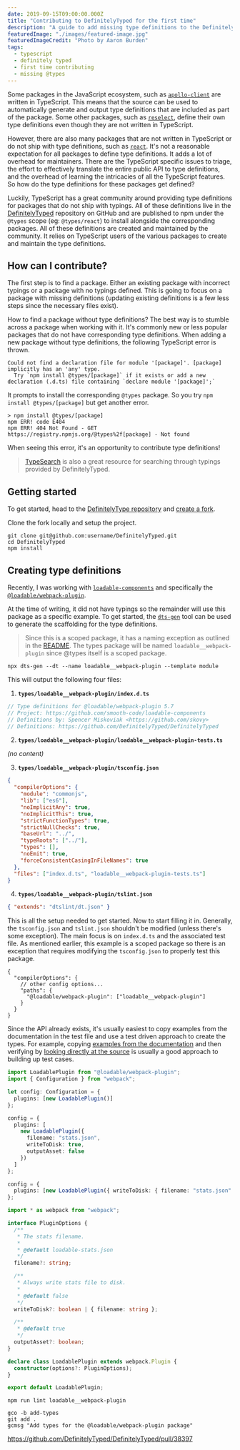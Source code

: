 ```yaml
---
date: 2019-09-15T09:00:00.000Z
title: "Contributing to DefinitelyTyped for the first time"
description: "A guide to add missing type definitions to the DefinitelyTyped repository"
featuredImage: "./images/featured-image.jpg"
featuredImageCredit: "Photo by Aaron Burden"
tags:
  - typescript
  - definitely typed
  - first time contributing
  - missing @types
---
```


Some packages in the JavaScript ecosystem, such as
[`apollo-client`](https://www.npmjs.com/package/apollo-client) are written in
TypeScript. This means that the source can be used to automatically generate and
output type definitions that are included as part of the package. Some other 
packages, such as [`reselect`](https://www.npmjs.com/package/reselect), define 
their own type definitions even though they are not written in TypeScript.

However, there are also many packages that are not written in TypeScript or do 
not ship with type definitions, such as [`react`](https://www.npmjs.com/package/react). 
It's not a reasonable expectation for all packages to define type definitions.
It adds a lot of overhead for maintainers. There are the TypeScript specific issues to triage,
the effort to effectively translate the entire public API to type definitions, 
and the overhead of learning the intricacies of all the TypeScript features. 
So how do the type definitions for these packages get defined?

Luckily, TypeScript has a great community around providing type definitions for packages
that do not ship with typings. All of these definitions live in the
[DefinitelyTyped](https://github.com/DefinitelyTyped/DefinitelyTyped)
repository on GitHub and are published to npm under the `@types` scope
(eg: `@types/react`) to install alongside the corresponding packages. All of
these definitions are created and maintained by the community. It relies on
TypeScript users of the various packages to create and maintain the type
definitions.

## How can I contribute?

The first step is to find a package. Either an existing package with incorrect
typings or a package with no typings defined. This is going to focus on a
package with missing definitions (updating existing definitions is a few less
steps since the necessary files exist).

How to find a package without type definitions? The best way is to stumble across
a package when working with it. It's commonly new or less popular packages that 
do not have corresponding type definitions. When adding a new package without 
type definitions, the following TypeScript error is thrown. 

```
Could not find a declaration file for module '[package]'. [package] implicitly has an 'any' type.
  Try `npm install @types/[package]` if it exists or add a new declaration (.d.ts) file containing `declare module '[package]';`
```

It prompts to install the corresponding `@types` package. So you try 
`npm install @types/[package]` but get another error.

```
> npm install @types/[package]
npm ERR! code E404
npm ERR! 404 Not Found - GET https://registry.npmjs.org/@types%2f[package] - Not found
```

When seeing this error, it's an opportunity to contribute type definitions!

> [TypeSearch](https://microsoft.github.io/TypeSearch/) is also a great
> resource for searching through typings provided by DefinitelyTyped.

## Getting started

To get started, head to the [DefinitelyType repository](https://github.com/DefinitelyTyped/DefinitelyTyped)
and [create a fork](https://help.github.com/en/articles/fork-a-repo).

Clone the fork locally and setup the project.

```
git clone git@github.com:username/DefinitelyTyped.git
cd DefinitelyTyped
npm install
```

## Creating type definitions

Recently, I was working with [`loadable-components`](https://github.com/smooth-code/loadable-components)
and specifically the [`@loadable/webpack-plugin`](https://www.npmjs.com/package/@loadable/webpack-plugin).

At the time of writing, it did not have typings so the remainder will use this
package as a specific example. To get started, the [`dts-gen`](https://github.com/microsoft/dts-gen)
tool can be used to generate the scaffolding for the type definitions.

> Since this is a scoped package, it has a naming exception as outlined in
> the [README](https://github.com/DefinitelyTyped/DefinitelyTyped#what-about-scoped-packages).
> The types package will be named `loadable__webpack-plugin` since @types itself
> is a scoped package.

```
npx dts-gen --dt --name loadable__webpack-plugin --template module
```

This will output the following four files:

1. **`types/loadable__webpack-plugin/index.d.ts`**

```typescript
// Type definitions for @loadable/webpack-plugin 5.7
// Project: https://github.com/smooth-code/loadable-components
// Definitions by: Spencer Miskoviak <https://github.com/skovy>
// Definitions: https://github.com/DefinitelyTyped/DefinitelyTyped
```

2. **`types/loadable__webpack-plugin/loadable__webpack-plugin-tests.ts`**

_(no content)_

3. **`types/loadable__webpack-plugin/tsconfig.json`**

```json
{
  "compilerOptions": {
    "module": "commonjs",
    "lib": ["es6"],
    "noImplicitAny": true,
    "noImplicitThis": true,
    "strictFunctionTypes": true,
    "strictNullChecks": true,
    "baseUrl": "../",
    "typeRoots": ["../"],
    "types": [],
    "noEmit": true,
    "forceConsistentCasingInFileNames": true
  },
  "files": ["index.d.ts", "loadable__webpack-plugin-tests.ts"]
}
```

4. **`types/loadable__webpack-plugin/tslint.json`**

```json
{ "extends": "dtslint/dt.json" }
```

This is all the setup needed to get started. Now to start filling it in.
Generally, the `tsconfig.json` and `tslint.json` shouldn't be modified (unless
there's some exception). The main focus is on `index.d.ts` and the associated
test file. As mentioned earlier, this example is a scoped package so there is
an exception that requires modifying the `tsconfig.json` to properly test
this package.

```json{4-6}
{
  "compilerOptions": {
    // other config options...
    "paths": {
      "@loadable/webpack-plugin": ["loadable__webpack-plugin"]
    }
  }
}
```

Since the API already exists, it's usually easiest to copy examples from the
documentation in the test file and use a test driven approach to create the types.
For example, copying [examples from the documentation](https://www.smooth-code.com/open-source/loadable-components/docs/api-loadable-webpack-plugin/) and then verifying by 
[looking directly at the source](https://github.com/smooth-code/loadable-components/blob/master/packages/webpack-plugin/src/index.js)
is usually a good approach to building up test cases.

```typescript
import LoadablePlugin from "@loadable/webpack-plugin";
import { Configuration } from "webpack";

let config: Configuration = {
  plugins: [new LoadablePlugin()]
};

config = {
  plugins: [
    new LoadablePlugin({
      filename: "stats.json",
      writeToDisk: true,
      outputAsset: false
    })
  ]
};

config = {
  plugins: [new LoadablePlugin({ writeToDisk: { filename: "stats.json" } })]
};
```

```typescript
import * as webpack from "webpack";

interface PluginOptions {
  /**
   * The stats filename.
   *
   * @default loadable-stats.json
   */
  filename?: string;

  /**
   * Always write stats file to disk.
   *
   * @default false
   */
  writeToDisk?: boolean | { filename: string };

  /**
   * @default true
   */
  outputAsset?: boolean;
}

declare class LoadablePlugin extends webpack.Plugin {
  constructor(options?: PluginOptions);
}

export default LoadablePlugin;
```

`npm run lint loadable__webpack-plugin`

```
gco -b add-types
git add .
gcmsg "Add types for the @loadable/webpack-plugin package"
```

https://github.com/DefinitelyTyped/DefinitelyTyped/pull/38397